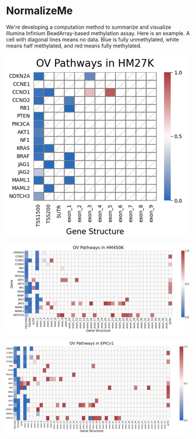 # NormalizeMe

We're developing a computation method to summarize and visualize Illumina Infinium BeadArray-based methylation assay. Here is an example. A cell with diagonal lines means no data. Blue is fully unmethylated, white means half methylated, and red means fully methylated. 


![plot](./Path_OVHM27k.png) 



![plot](./Path_HM450k.png) 



![plot](./Pathways_Epicv1.png)


